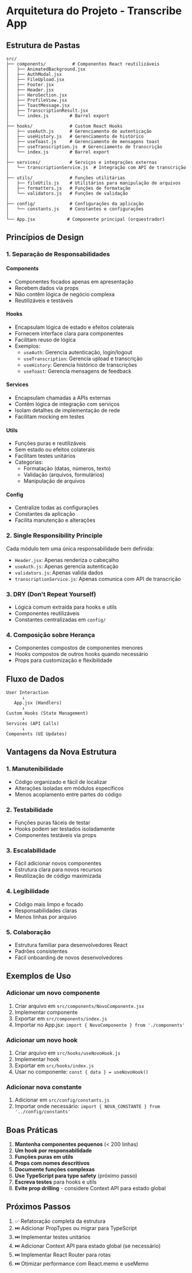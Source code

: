 # Arquitetura do Projeto - Transcribe App

## Estrutura de Pastas

```
src/
├── components/          # Componentes React reutilizáveis
│   ├── AnimatedBackground.jsx
│   ├── AuthModal.jsx
│   ├── FileUpload.jsx
│   ├── Footer.jsx
│   ├── Header.jsx
│   ├── HeroSection.jsx
│   ├── ProfileView.jsx
│   ├── ToastMessage.jsx
│   ├── TranscriptionResult.jsx
│   └── index.js        # Barrel export
│
├── hooks/              # Custom React Hooks
│   ├── useAuth.js      # Gerenciamento de autenticação
│   ├── useHistory.js   # Gerenciamento de histórico
│   ├── useToast.js     # Gerenciamento de mensagens toast
│   ├── useTranscription.js  # Gerenciamento de transcrição
│   └── index.js        # Barrel export
│
├── services/           # Serviços e integrações externas
│   └── transcriptionService.js  # Integração com API de transcrição
│
├── utils/              # Funções utilitárias
│   ├── fileUtils.js    # Utilitários para manipulação de arquivos
│   ├── formatters.js   # Funções de formatação
│   └── validators.js   # Funções de validação
│
├── config/             # Configurações da aplicação
│   └── constants.js    # Constantes e configurações
│
└── App.jsx            # Componente principal (orquestrador)
```

## Princípios de Design

### 1. Separação de Responsabilidades

#### **Components**
- Componentes focados apenas em apresentação
- Recebem dados via props
- Não contêm lógica de negócio complexa
- Reutilizáveis e testáveis

#### **Hooks**
- Encapsulam lógica de estado e efeitos colaterais
- Fornecem interface clara para componentes
- Facilitam reuso de lógica
- Exemplos:
  - `useAuth`: Gerencia autenticação, login/logout
  - `useTranscription`: Gerencia upload e transcrição
  - `useHistory`: Gerencia histórico de transcrições
  - `useToast`: Gerencia mensagens de feedback

#### **Services**
- Encapsulam chamadas a APIs externas
- Contêm lógica de integração com serviços
- Isolam detalhes de implementação de rede
- Facilitam mocking em testes

#### **Utils**
- Funções puras e reutilizáveis
- Sem estado ou efeitos colaterais
- Facilitam testes unitários
- Categorias:
  - Formatação (datas, números, texto)
  - Validação (arquivos, formulários)
  - Manipulação de arquivos

#### **Config**
- Centralize todas as configurações
- Constantes da aplicação
- Facilita manutenção e alterações

### 2. Single Responsibility Principle

Cada módulo tem uma única responsabilidade bem definida:

- `Header.jsx`: Apenas renderiza o cabeçalho
- `useAuth.js`: Apenas gerencia autenticação
- `validators.js`: Apenas valida dados
- `transcriptionService.js`: Apenas comunica com API de transcrição

### 3. DRY (Don't Repeat Yourself)

- Lógica comum extraída para hooks e utils
- Componentes reutilizáveis
- Constantes centralizadas em `config/`

### 4. Composição sobre Herança

- Componentes compostos de componentes menores
- Hooks compostos de outros hooks quando necessário
- Props para customização e flexibilidade

## Fluxo de Dados

```
User Interaction
      ↓
   App.jsx (Handlers)
      ↓
Custom Hooks (State Management)
      ↓
Services (API Calls)
      ↓
Components (UI Updates)
```

## Vantagens da Nova Estrutura

### 1. **Manutenibilidade**
- Código organizado e fácil de localizar
- Alterações isoladas em módulos específicos
- Menos acoplamento entre partes do código

### 2. **Testabilidade**
- Funções puras fáceis de testar
- Hooks podem ser testados isoladamente
- Componentes testáveis via props

### 3. **Escalabilidade**
- Fácil adicionar novos componentes
- Estrutura clara para novos recursos
- Reutilização de código maximizada

### 4. **Legibilidade**
- Código mais limpo e focado
- Responsabilidades claras
- Menos linhas por arquivo

### 5. **Colaboração**
- Estrutura familiar para desenvolvedores React
- Padrões consistentes
- Fácil onboarding de novos desenvolvedores

## Exemplos de Uso

### Adicionar um novo componente

1. Criar arquivo em `src/components/NovoComponente.jsx`
2. Implementar componente
3. Exportar em `src/components/index.js`
4. Importar no App.jsx: `import { NovoComponente } from './components'`

### Adicionar um novo hook

1. Criar arquivo em `src/hooks/useNovoHook.js`
2. Implementar hook
3. Exportar em `src/hooks/index.js`
4. Usar no componente: `const { data } = useNovoHook()`

### Adicionar nova constante

1. Adicionar em `src/config/constants.js`
2. Importar onde necessário: `import { NOVA_CONSTANTE } from '../config/constants'`

## Boas Práticas

1. **Mantenha componentes pequenos** (< 200 linhas)
2. **Um hook por responsabilidade**
3. **Funções puras em utils**
4. **Props com nomes descritivos**
5. **Documente funções complexas**
6. **Use TypeScript para type safety** (próximo passo)
7. **Escreva testes** para hooks e utils
8. **Evite prop drilling** - considere Context API para estado global

## Próximos Passos

1. ✅ Refatoração completa da estrutura
2. ⏭️ Adicionar PropTypes ou migrar para TypeScript
3. ⏭️ Implementar testes unitários
4. ⏭️ Adicionar Context API para estado global (se necessário)
5. ⏭️ Implementar React Router para rotas
6. ⏭️ Otimizar performance com React.memo e useMemo
